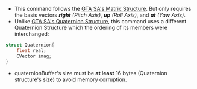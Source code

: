 * This command follows the [GTA SA's Matrix Structure](https://github.com/DK22Pac/plugin-sdk/blob/master/plugin_sa/game_sa/CMatrix.h). But only requires the basis vectors ***right** (Pitch Axis)*, ***up** (Roll Axis)*, and ***at** (Yaw Axis)*.
* Unlike [GTA SA's Quaternion Structure](https://github.com/DK22Pac/plugin-sdk/blob/master/plugin_sa/game_sa/CQuaternion.h), this command uses a different Quaternion Structure which the ordering of its members were interchanged:
```c
struct Quaternion{
    float real;
    CVector imag;
}
```
* quaternionBuffer's size must be **at least** 16 bytes (Quaternion structure's size) to avoid memory corruption.